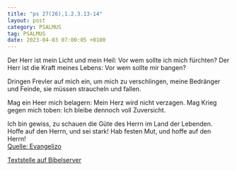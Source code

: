 ```yaml
---
title: "ps 27(26),1.2.3.13-14"
layout: post
category: PSALMUS
tag: PSALMUS
date: 2023-04-03 07:00:05 +0100
---
```

Der Herr ist mein Licht und mein Heil:
Vor wem sollte ich mich fürchten?
Der Herr ist die Kraft meines Lebens:
Vor wem sollte mir bangen?

Dringen Frevler auf mich ein,
um mich zu verschlingen,
meine Bedränger und Feinde,
sie müssen straucheln und fallen.

Mag ein Heer mich belagern:
Mein Herz wird nicht verzagen.<!--more-->
Mag Krieg gegen mich toben:
Ich bleibe dennoch voll Zuversicht.

Ich bin gewiss, zu schauen
die Güte des Herrn im Land der Lebenden.
Hoffe auf den Herrn, und sei stark!
Hab festen Mut, und hoffe auf den Herrn!<br>
[Quelle: Evangelizo](https://evangeliumtagfuertag.org/DE/gospel)

[Textstelle auf Bibelserver](https://www.bibleserver.com/EU/ps27(26),1.2.3.13-14)

